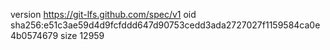 version https://git-lfs.github.com/spec/v1
oid sha256:e51c3ae59d4d9fcfddd647d90753cedd3ada2727027f1159584ca0e4b0574679
size 12959
